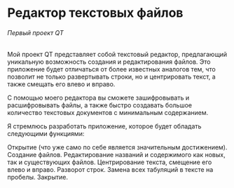 # Редактор текстовых файлов 
###### Первый проект QT
Мой проект QT представляет собой текстовый редактор, предлагающий уникальную возможность создания и редактирования файлов. Это приложение будет отличаться от более известных аналогов тем, что позволит не только развертывать строки, но и центрировать текст, а также смещать его влево и вправо. 

С помощью моего редактора вы сможете зашифровывать и расшифровывать файлы, а также быстро создавать большое количество текстовых документов с минимальным содержанием. 

Я стремлюсь разработать приложение, которое будет обладать следующими функциями:

Открытие (что уже само по себе является значительным достижением).
Создание файлов.
Редактирование названий и содержимого как новых, так и существующих файлов.
Центрирование текста, смещение его влево и вправо.
Разворот строк.
Замена всех табуляций в тексте на пробелы.
Закрытие.

